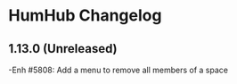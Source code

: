 HumHub Changelog
================

1.13.0 (Unreleased)
-------------------
-Enh #5808: Add a menu to remove all members of a space
